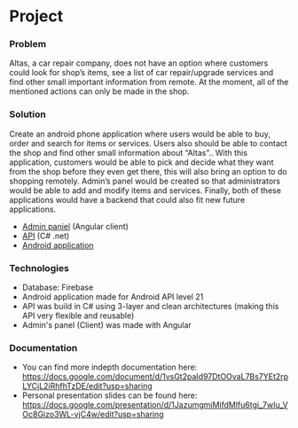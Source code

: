 # Project 
### Problem
Altas, a car repair company, does not have an option where customers could look for shop’s items, see a list of car repair/upgrade services and find other small important information from remote. At the moment, all of the mentioned actions can only be made in the shop. 

### Solution 
Create an android phone application where users would be able to buy, order and search for items or services. Users also should be able to contact the shop and find other small information about “Altas”.. With this application, customers would be able to pick and decide what they want from the shop before they even get there, this will also bring an option to do shopping remotely. Admin’s panel would be created so that administrators would be able to add and modify items and services. Finally, both of these applications would have a backend that could also fit new future applications.
- [Admin paniel](https://github.com/Armandulis/EASV-Computer-Science-Exams/tree/main/Altas-Android-And-API-Webshop/Angular-Admin-Panel) (Angular client)
- [API](https://github.com/Armandulis/EASV-Computer-Science-Exams/tree/main/Altas-Android-And-API-Webshop/.Net-API) (C# .net)
- [Android application](https://github.com/Armandulis/EASV-Computer-Science-Exams/tree/main/Altas-Android-And-API-Webshop/Android-Application-Shop)

### Technologies
 - Database: Firebase
 - Android application made for Android API level 21
 - API was build in C# using 3-layer and clean architectures (making this API very flexible and reusable)
 - Admin's panel (Client) was made with Angular


### Documentation
- You can find more indepth documentation here: https://docs.google.com/document/d/1vsGt2paId97DtOOvaL7Bs7YEt2rpLYCjL2iRhfhTzDE/edit?usp=sharing
- Personal presentation slides can be found here: https://docs.google.com/presentation/d/1JazumgmiMifdMlfu6tgi_7wIu_VOc8Gizo3WL-vjC4w/edit?usp=sharing
